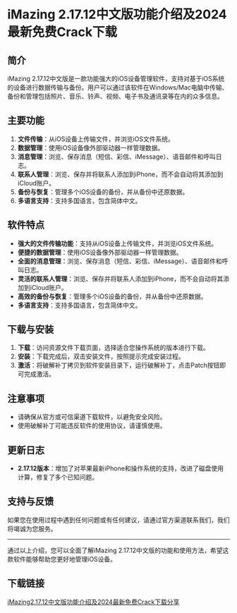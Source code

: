 # iMazing 2.17.12中文版功能介绍及2024最新免费Crack下载

## 简介
iMazing 2.17.12中文版是一款功能强大的iOS设备管理软件，支持对基于iOS系统的设备进行数据传输与备份。用户可以通过该软件在Windows/Mac电脑中传输、备份和管理包括照片、音乐、铃声、视频、电子书及通讯录等在内的众多信息。

## 主要功能
1. **文件传输**：从iOS设备上传输文件，并浏览iOS文件系统。
2. **数据管理**：使用iOS设备像外部驱动器一样管理数据。
3. **消息管理**：浏览、保存消息（短信、彩信、iMessage）、语音邮件和呼叫日志。
4. **联系人管理**：浏览、保存并将联系人添加到iPhone，而不会自动将其添加到iCloud账户。
5. **备份与恢复**：管理多个iOS设备的备份，并从备份中还原数据。
6. **多语言支持**：支持多国语言，包含简体中文。

## 软件特点
- **强大的文件传输功能**：支持从iOS设备上传输文件，并浏览iOS文件系统。
- **便捷的数据管理**：使用iOS设备像外部驱动器一样管理数据。
- **全面的消息管理**：浏览、保存消息（短信、彩信、iMessage）、语音邮件和呼叫日志。
- **灵活的联系人管理**：浏览、保存并将联系人添加到iPhone，而不会自动将其添加到iCloud账户。
- **高效的备份与恢复**：管理多个iOS设备的备份，并从备份中还原数据。
- **多语言支持**：支持多国语言，包含简体中文。

## 下载与安装
1. **下载**：访问资源文件下载页面，选择适合您操作系统的版本进行下载。
2. **安装**：下载完成后，双击安装文件，按照提示完成安装过程。
3. **激活**：将破解补丁拷贝到软件安装目录下，运行破解补丁，点击Patch按钮即可完成激活。

## 注意事项
- 请确保从官方或可信渠道下载软件，以避免安全风险。
- 使用破解补丁可能违反软件的使用协议，请谨慎使用。

## 更新日志
- **2.17.12版本**：增加了对苹果最新iPhone和操作系统的支持，改进了磁盘使用计算，修复了多个已知问题。

## 支持与反馈
如果您在使用过程中遇到任何问题或有任何建议，请通过官方渠道联系我们，我们将竭诚为您服务。

---

通过以上介绍，您可以全面了解iMazing 2.17.12中文版的功能和使用方法，希望这款软件能够帮助您更好地管理iOS设备。

## 下载链接

[iMazing2.17.12中文版功能介绍及2024最新免费Crack下载分享](https://pan.quark.cn/s/f05105d388fb)
